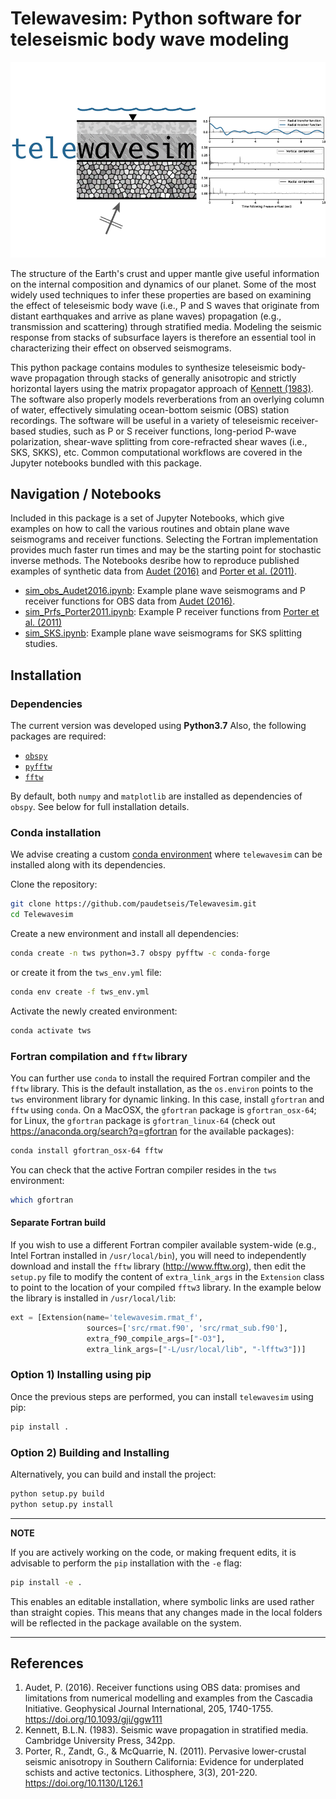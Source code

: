 # Telewavesim: Python software for teleseismic body wave modeling

![](examples/picture/tws_logo.png)

The structure of the Earth's crust and upper mantle give useful information on the 
internal composition and dynamics of our planet. Some of the most widely used techniques
to infer these properties are based on examining the effect of teleseismic body wave 
(i.e., P and S waves that originate from distant earthquakes and arrive as plane waves)
propagation (e.g., transmission and scattering) through stratified media. Modeling the 
seismic response from stacks of subsurface layers is therefore an essential tool in 
characterizing their effect on observed seismograms.

This python package contains modules to synthesize teleseismic body-wave propagation through
stacks of generally anisotropic and strictly horizontal layers using the
matrix propagator approach of [Kennett (1983)](#references). The software also properly models 
reverberations from an overlying column of water, effectively simulating ocean-bottom 
seismic (OBS) station recordings. The software will be useful in a variety of 
teleseismic receiver-based studies, such as P or S receiver functions,
long-period P-wave polarization, shear-wave splitting from core-refracted shear waves 
(i.e., SKS, SKKS), etc. Common computational workflows are covered in the Jupyter notebooks bundled with this package.

## Navigation / Notebooks

Included in this package is a set of Jupyter Notebooks, which give examples on how to call the various routines and obtain plane wave seismograms and receiver functions. Selecting the Fortran implementation provides much faster run times and may be the starting point for stochastic inverse methods. The Notebooks desribe how to reproduce published examples of synthetic data from [Audet (2016)](#references) and [Porter et al. (2011)](#references).

- [sim_obs_Audet2016.ipynb](./examples/Notebooks/sim_obs_Audet2016.ipynb): Example plane wave seismograms and P receiver functions for OBS data from [Audet (2016)](#Audet).
- [sim_Prfs_Porter2011.ipynb](./examples/Notebooks/sim_Prfs_Porter2011.ipynb): Example P receiver functions from [Porter et al. (2011)](#Porter)
- [sim_SKS.ipynb](./examples/Notebooks/sim_SKS.ipynb): Example plane wave seismograms for SKS splitting studies.

## Installation

### Dependencies

The current version was developed using **Python3.7**
Also, the following packages are required:

- [`obspy`](https://github.com/obspy/obspy/wiki)
- [`pyfftw`](https://pyfftw.readthedocs.io/en/latest/)
- [`fftw`](http://www.fftw.org)

By  default, both `numpy` and `matplotlib` are installed as dependencies of `obspy`. 
See below for full installation details.

### Conda installation

We advise creating a custom [conda environment](https://conda.io/docs/user-guide/tasks/manage-environments.html)
where `telewavesim` can be installed along with its dependencies. 

Clone the repository:
```bash
git clone https://github.com/paudetseis/Telewavesim.git
cd Telewavesim
```

Create a new environment and install all dependencies:
```bash
conda create -n tws python=3.7 obspy pyfftw -c conda-forge
```
or create it from the `tws_env.yml` file:
```bash
conda env create -f tws_env.yml
```
Activate the newly created environment:
```bash
conda activate tws
```

### Fortran compilation and `fftw` library

You can further use `conda` to install the required Fortran compiler and the `fftw` library. This is the default installation, as the `os.environ` points to the `tws` environment library for dynamic linking. In this case, install `gfortran` and `fftw` using `conda`. On a MacOSX, the `gfortran` package is `gfortran_osx-64`; for Linux, the `gfortran` package is `gfortran_linux-64` (check out https://anaconda.org/search?q=gfortran for the available packages):

```bash
conda install gfortran_osx-64 fftw
```

You can check that the active Fortran compiler resides in the `tws` environment:
```bash
which gfortran
```

#### Separate Fortran build

If you wish to use a different Fortran compiler available system-wide (e.g., Intel Fortran installed in `/usr/local/bin`), you will need to independently download and install the `fftw` library (http://www.fftw.org), then edit the `setup.py` file to modify the content of `extra_link_args` in the `Extension` class to point to the location of your compiled `fftw3` library. In the example below the library is installed in `/usr/local/lib`:

```python
ext = [Extension(name='telewavesim.rmat_f',
                 sources=['src/rmat.f90', 'src/rmat_sub.f90'],
                 extra_f90_compile_args=["-O3"],
                 extra_link_args=["-L/usr/local/lib", "-lfftw3"])]
```

### Option 1) Installing using pip

Once the previous steps are performed, you can install `telewavesim` using pip:
```bash
pip install .
```

### Option 2) Building and Installing

Alternatively, you can build and install the project:

```bash
python setup.py build 
python setup.py install
```

---
**NOTE**

If you are actively working on the code, or making frequent edits, it is advisable to perform 
the ``pip`` installation with the `-e` flag: 
```bash
pip install -e .
```

This enables an editable installation, where symbolic links are used rather than straight 
copies. This means that any changes made in the local folders will be reflected in the 
package available on the system.

---

## References
1. Audet, P. (2016). Receiver functions using OBS data: promises and limitations from numerical modelling and examples from the Cascadia Initiative. Geophysical Journal International, 205, 1740-1755. https://doi.org/10.1093/gji/ggw111
2. Kennett, B.L.N. (1983). Seismic wave propagation in stratified media. Cambridge University Press, 342pp.
3. Porter, R., Zandt, G., & McQuarrie, N. (2011). Pervasive lower-crustal seismic anisotropy in Southern California: Evidence for underplated schists and active tectonics. Lithosphere, 3(3), 201-220. https://doi.org/10.1130/L126.1
